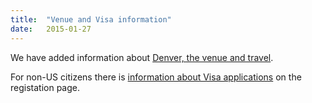 ```yaml
---
title:  "Venue and Visa information"
date:   2015-01-27
---
```


We have added information about [Denver, the venue and travel](venue.html).

For non-US citizens there is [information about Visa applications](registration.html)
on the registation page.
